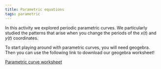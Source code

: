 ```yaml
---
title: Parametric equations
tags: parametric
---
```


In this activity we explored periodic parametric curves. We particularly studied the patterns that arise when you change the periods of the $x(t)$ and $y(t)$ coordinates.<!--more-->

To start playing around with parametric curves, you will need geogebra. Then you can use the following link to download our geogebra worksheet!

<a href="https://drive.google.com/file/d/0B8I8tnGPftncUnZMN19PeVd4TTg/view?usp=sharing">Parametric curve worksheet</a>
